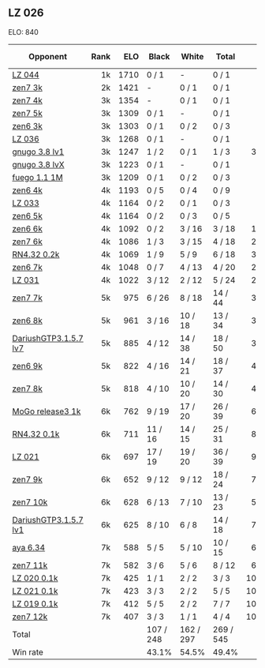 ## LZ 026 ##

ELO: 840

Opponent | Rank | ELO | Black | White | Total | Win rate
---------|-----:|----:|-------|-------|-------|-------:
[LZ 044](LZ%20044.md) | 1k | 1710 | 0 / 1 | - | 0 / 1 | 0.0%
[zen7 3k](zen7%203k.md) | 2k | 1421 | - | 0 / 1 | 0 / 1 | 0.0%
[zen7 4k](zen7%204k.md) | 3k | 1354 | - | 0 / 1 | 0 / 1 | 0.0%
[zen7 5k](zen7%205k.md) | 3k | 1309 | 0 / 1 | - | 0 / 1 | 0.0%
[zen6 3k](zen6%203k.md) | 3k | 1303 | 0 / 1 | 0 / 2 | 0 / 3 | 0.0%
[LZ 036](LZ%20036.md) | 3k | 1268 | 0 / 1 | - | 0 / 1 | 0.0%
[gnugo 3.8 lv1](gnugo%203.8%20lv1.md) | 3k | 1247 | 1 / 2 | 0 / 1 | 1 / 3 | 33.3%
[gnugo 3.8 lvX](gnugo%203.8%20lvX.md) | 3k | 1223 | 0 / 1 | - | 0 / 1 | 0.0%
[fuego 1.1 1M](fuego%201.1%201M.md) | 3k | 1209 | 0 / 1 | 0 / 2 | 0 / 3 | 0.0%
[zen6 4k](zen6%204k.md) | 4k | 1193 | 0 / 5 | 0 / 4 | 0 / 9 | 0.0%
[LZ 033](LZ%20033.md) | 4k | 1164 | 0 / 2 | 0 / 1 | 0 / 3 | 0.0%
[zen6 5k](zen6%205k.md) | 4k | 1164 | 0 / 2 | 0 / 3 | 0 / 5 | 0.0%
[zen6 6k](zen6%206k.md) | 4k | 1092 | 0 / 2 | 3 / 16 | 3 / 18 | 16.7%
[zen7 6k](zen7%206k.md) | 4k | 1086 | 1 / 3 | 3 / 15 | 4 / 18 | 22.2%
[RN4.32 0.2k](RN4.32%200.2k.md) | 4k | 1069 | 1 / 9 | 5 / 9 | 6 / 18 | 33.3%
[zen6 7k](zen6%207k.md) | 4k | 1048 | 0 / 7 | 4 / 13 | 4 / 20 | 20.0%
[LZ 031](LZ%20031.md) | 4k | 1022 | 3 / 12 | 2 / 12 | 5 / 24 | 20.8%
[zen7 7k](zen7%207k.md) | 5k | 975 | 6 / 26 | 8 / 18 | 14 / 44 | 31.8%
[zen6 8k](zen6%208k.md) | 5k | 961 | 3 / 16 | 10 / 18 | 13 / 34 | 38.2%
[DariushGTP3.1.5.7 lv7](DariushGTP3.1.5.7%20lv7.md) | 5k | 885 | 4 / 12 | 14 / 38 | 18 / 50 | 36.0%
[zen6 9k](zen6%209k.md) | 5k | 822 | 4 / 16 | 14 / 21 | 18 / 37 | 48.6%
[zen7 8k](zen7%208k.md) | 5k | 818 | 4 / 10 | 10 / 20 | 14 / 30 | 46.7%
[MoGo release3 1k](MoGo%20release3%201k.md) | 6k | 762 | 9 / 19 | 17 / 20 | 26 / 39 | 66.7%
[RN4.32 0.1k](RN4.32%200.1k.md) | 6k | 711 | 11 / 16 | 14 / 15 | 25 / 31 | 80.6%
[LZ 021](LZ%20021.md) | 6k | 697 | 17 / 19 | 19 / 20 | 36 / 39 | 92.3%
[zen7 9k](zen7%209k.md) | 6k | 652 | 9 / 12 | 9 / 12 | 18 / 24 | 75.0%
[zen7 10k](zen7%2010k.md) | 6k | 628 | 6 / 13 | 7 / 10 | 13 / 23 | 56.5%
[DariushGTP3.1.5.7 lv1](DariushGTP3.1.5.7%20lv1.md) | 6k | 625 | 8 / 10 | 6 / 8 | 14 / 18 | 77.8%
[aya 6.34](aya%206.34.md) | 7k | 588 | 5 / 5 | 5 / 10 | 10 / 15 | 66.7%
[zen7 11k](zen7%2011k.md) | 7k | 582 | 3 / 6 | 5 / 6 | 8 / 12 | 66.7%
[LZ 020 0.1k](LZ%20020%200.1k.md) | 7k | 425 | 1 / 1 | 2 / 2 | 3 / 3 | 100.0%
[LZ 021 0.1k](LZ%20021%200.1k.md) | 7k | 423 | 3 / 3 | 2 / 2 | 5 / 5 | 100.0%
[LZ 019 0.1k](LZ%20019%200.1k.md) | 7k | 412 | 5 / 5 | 2 / 2 | 7 / 7 | 100.0%
[zen7 12k](zen7%2012k.md) | 7k | 407 | 3 / 3 | 1 / 1 | 4 / 4 | 100.0%
Total | | | 107 / 248 | 162 / 297 | 269 / 545 | 
Win rate| | | 43.1% | 54.5% | 49.4% | 
